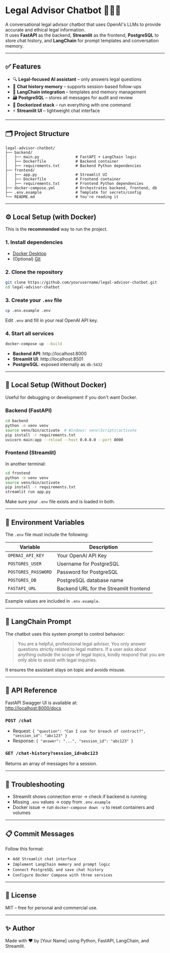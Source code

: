 # Legal Advisor Chatbot 🧑‍⚖️🤖

A conversational legal advisor chatbot that uses OpenAI's LLMs to provide accurate and ethical legal information.  
It uses **FastAPI** as the backend, **Streamlit** as the frontend, **PostgreSQL** to store chat history, and **LangChain** for prompt templates and conversation memory.

---

## ✅ Features

- 🔍 **Legal-focused AI assistant** – only answers legal questions
- 💬 **Chat history memory** – supports session-based follow-ups
- 🧠 **LangChain integration** – templates and memory management
- 🗃 **PostgreSQL** – stores all messages for audit and review
- 🚀 **Dockerized stack** – run everything with one command
- ⚡ **Streamlit UI** – lightweight chat interface

---

## 🗂 Project Structure

```
legal-advisor-chatbot/
├── backend/
│   ├── main.py                # FastAPI + LangChain logic
│   ├── Dockerfile             # Backend container
│   ├── requirements.txt       # Backend Python dependencies
├── frontend/
│   ├── app.py                 # Streamlit UI
│   ├── Dockerfile             # Frontend container
│   ├── requirements.txt       # Frontend Python dependencies
├── docker-compose.yml         # Orchestrates backend, frontend, db
├── .env.example               # Template for secrets/config
└── README.md                  # You're reading it
```

---

## ⚙️ Local Setup (with Docker)

This is the **recommended** way to run the project.

### 1. Install dependencies

- [Docker Desktop](https://www.docker.com/products/docker-desktop)
- (Optional) [Git](https://git-scm.com/)

### 2. Clone the repository

```bash
git clone https://github.com/yourusername/legal-advisor-chatbot.git
cd legal-advisor-chatbot
```

### 3. Create your `.env` file

```bash
cp .env.example .env
```

Edit `.env` and fill in your real OpenAI API key.

### 4. Start all services

```bash
docker-compose up --build
```

- **Backend API**: http://localhost:8000  
- **Streamlit UI**: http://localhost:8501  
- **PostgreSQL**: exposed internally as `db:5432`

---

## 🧪 Local Setup (Without Docker)

Useful for debugging or development if you don't want Docker.

### Backend (FastAPI)

```bash
cd backend
python -m venv venv
source venv/bin/activate  # Windows: venv\Scripts\activate
pip install -r requirements.txt
uvicorn main:app --reload --host 0.0.0.0 --port 8000
```

### Frontend (Streamlit)

In another terminal:

```bash
cd frontend
python -m venv venv
source venv/bin/activate
pip install -r requirements.txt
streamlit run app.py
```

Make sure your `.env` file exists and is loaded in both.

---

## 🔐 Environment Variables

The `.env` file must include the following:

| Variable            | Description                               |
|---------------------|-------------------------------------------|
| `OPENAI_API_KEY`    | Your OpenAI API Key                       |
| `POSTGRES_USER`     | Username for PostgreSQL                   |
| `POSTGRES_PASSWORD` | Password for PostgreSQL                   |
| `POSTGRES_DB`       | PostgreSQL database name                  |
| `FASTAPI_URL`       | Backend URL for the Streamlit frontend    |

Example values are included in `.env.example`.

---

## 🧠 LangChain Prompt

The chatbot uses this system prompt to control behavior:

> You are a helpful, professional legal advisor. You only answer questions strictly related to legal matters. If a user asks about anything outside the scope of legal topics, kindly respond that you are only able to assist with legal inquiries.

It ensures the assistant stays on topic and avoids misuse.

---

## 🧪 API Reference

FastAPI Swagger UI is available at:  
[http://localhost:8000/docs](http://localhost:8000/docs)

### `POST /chat`

- Request: `{ "question": "Can I sue for breach of contract?", "session_id": "abc123" }`
- Response: `{ "answer": "...", "session_id": "abc123" }`

### `GET /chat-history?session_id=abc123`

Returns an array of messages for a session.

---

## 🐞 Troubleshooting

- Streamlit shows connection error → check if backend is running
- Missing `.env` values → copy from `.env.example`
- Docker issue → run `docker-compose down -v` to reset containers and volumes

---

## 📋 Commit Messages

Follow this format:
- `Add Streamlit chat interface`
- `Implement LangChain memory and prompt logic`
- `Connect PostgreSQL and save chat history`
- `Configure Docker Compose with three services`

---

## 🧾 License

MIT – free for personal and commercial use.

---

## ✨ Author

Made with ❤️ by [Your Name] using Python, FastAPI, LangChain, and Streamlit.